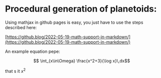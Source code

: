 # Procedural generation of planetoids:

Using mathjax in github pages is easy, you just have to use the steps described here:

[https://github.blog/2022-05-19-math-support-in-markdown/](https://github.blog/2022-05-19-math-support-in-markdown/)

An example equation pepe:
```math
    \int_{x\in\Omega} \frac{x^2+3}{\log x}\,dx
``` 

that s it $x^2$



